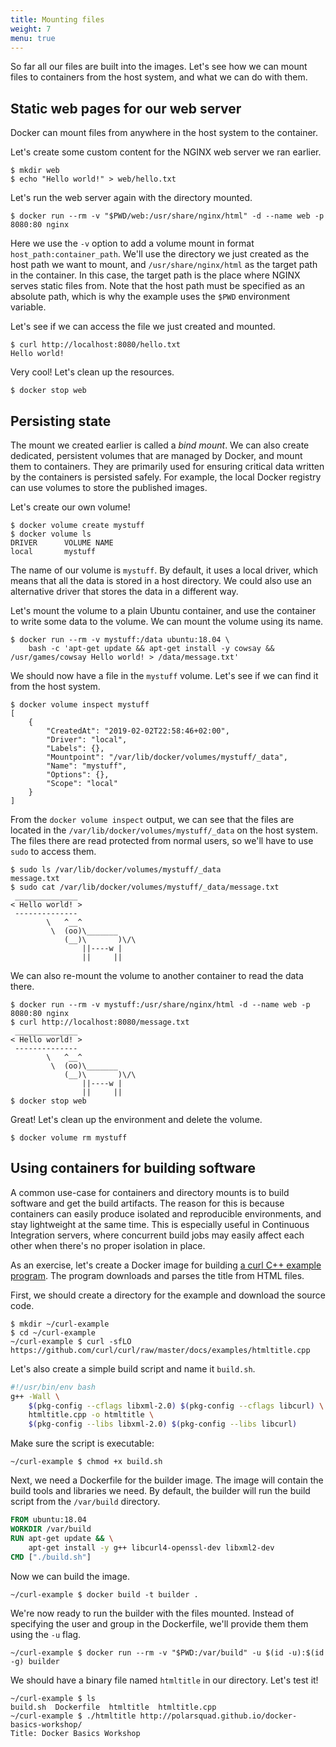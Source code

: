 ```yaml
---
title: Mounting files
weight: 7
menu: true
---
```


So far all our files are built into the images.
Let's see how we can mount files to containers from the host system,
and what we can do with them.

## Static web pages for our web server

Docker can mount files from anywhere in the host system to the container.

Let's create some custom content for the NGINX web server we ran earlier.

    $ mkdir web
    $ echo "Hello world!" > web/hello.txt

Let's run the web server again with the directory mounted.

    $ docker run --rm -v "$PWD/web:/usr/share/nginx/html" -d --name web -p 8080:80 nginx

Here we use the `-v` option to add a volume mount in format `host_path:container_path`.
We'll use the directory we just created as the host path we want to mount,
and `/usr/share/nginx/html` as the target path in the container.
In this case, the target path is the place where NGINX serves static files from.
Note that the host path must be specified as an absolute path,
which is why the example uses the `$PWD` environment variable.

Let's see if we can access the file we just created and mounted.

    $ curl http://localhost:8080/hello.txt
    Hello world!

Very cool! Let's clean up the resources.

    $ docker stop web

## Persisting state

The mount we created earlier is called a *bind mount*.
We can also create dedicated, persistent volumes that are managed by Docker,
and mount them to containers.
They are primarily used for ensuring critical data written by the containers is persisted safely.
For example, the local Docker registry can use volumes to store the published images.

Let's create our own volume!

    $ docker volume create mystuff
    $ docker volume ls
    DRIVER      VOLUME NAME
    local       mystuff

The name of our volume is `mystuff`.
By default, it uses a local driver, which means that all the data is stored in a host directory.
We could also use an alternative driver that stores the data in a different way.

Let's mount the volume to a plain Ubuntu container,
and use the container to write some data to the volume.
We can mount the volume using its name.

    $ docker run --rm -v mystuff:/data ubuntu:18.04 \
        bash -c 'apt-get update && apt-get install -y cowsay && /usr/games/cowsay Hello world! > /data/message.txt'

We should now have a file in the `mystuff` volume.
Let's see if we can find it from the host system.

    $ docker volume inspect mystuff
    [
        {
            "CreatedAt": "2019-02-02T22:58:46+02:00",
            "Driver": "local",
            "Labels": {},
            "Mountpoint": "/var/lib/docker/volumes/mystuff/_data",
            "Name": "mystuff",
            "Options": {},
            "Scope": "local"
        }
    ]

From the `docker volume inspect` output,
we can see that the files are located in the `/var/lib/docker/volumes/mystuff/_data` on the host system.
The files there are read protected from normal users, so we'll have to use `sudo` to access them.

    $ sudo ls /var/lib/docker/volumes/mystuff/_data
    message.txt
    $ sudo cat /var/lib/docker/volumes/mystuff/_data/message.txt
     ______________
    < Hello world! >
     --------------
            \   ^__^
             \  (oo)\_______
                (__)\       )\/\
                    ||----w |
                    ||     ||

We can also re-mount the volume to another container to read the data there.

    $ docker run --rm -v mystuff:/usr/share/nginx/html -d --name web -p 8080:80 nginx
    $ curl http://localhost:8080/message.txt
     ______________
    < Hello world! >
     --------------
            \   ^__^
             \  (oo)\_______
                (__)\       )\/\
                    ||----w |
                    ||     ||
    $ docker stop web

Great! Let's clean up the environment and delete the volume.

    $ docker volume rm mystuff

## Using containers for building software

A common use-case for containers and directory mounts is to build software and get the build artifacts.
The reason for this is because containers can easily produce isolated and reproducible environments, and stay lightweight at the same time.
This is especially useful in Continuous Integration servers,
where concurrent build jobs may easily affect each other when there's no proper isolation in place.

As an exercise, let's create a Docker image for building [a curl C++ example program](https://curl.haxx.se/libcurl/c/htmltitle.html).
The program downloads and parses the title from HTML files.

First, we should create a directory for the example and download the source code.

    $ mkdir ~/curl-example
    $ cd ~/curl-example
    ~/curl-example $ curl -sfLO https://github.com/curl/curl/raw/master/docs/examples/htmltitle.cpp

Let's also create a simple build script and name it `build.sh`.

```bash
#!/usr/bin/env bash
g++ -Wall \
    $(pkg-config --cflags libxml-2.0) $(pkg-config --cflags libcurl) \
    htmltitle.cpp -o htmltitle \
    $(pkg-config --libs libxml-2.0) $(pkg-config --libs libcurl)
```

Make sure the script is executable:

    ~/curl-example $ chmod +x build.sh

Next, we need a Dockerfile for the builder image.
The image will contain the build tools and libraries we need.
By default, the builder will run the build script from the `/var/build` directory.

```Dockerfile
FROM ubuntu:18.04
WORKDIR /var/build
RUN apt-get update && \
    apt-get install -y g++ libcurl4-openssl-dev libxml2-dev
CMD ["./build.sh"]
```

Now we can build the image.

    ~/curl-example $ docker build -t builder .

We're now ready to run the builder with the files mounted.
Instead of specifying the user and group in the Dockerfile,
we'll provide them them using the `-u` flag.

    ~/curl-example $ docker run --rm -v "$PWD:/var/build" -u $(id -u):$(id -g) builder

We should have a binary file named `htmltitle` in our directory. Let's test it!

    ~/curl-example $ ls
    build.sh  Dockerfile  htmltitle  htmltitle.cpp
    ~/curl-example $ ./htmltitle http://polarsquad.github.io/docker-basics-workshop/
    Title: Docker Basics Workshop
